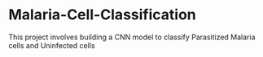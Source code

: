 # Malaria-Cell-Classification
This project  involves building a CNN model to classify Parasitized Malaria cells and Uninfected cells 
